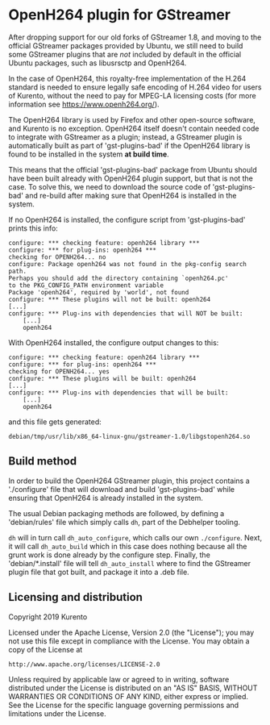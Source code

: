 OpenH264 plugin for GStreamer
=============================

After dropping support for our old forks of GStreamer 1.8, and moving to the official GStreamer packages provided by Ubuntu, we still need to build some GStreamer plugins that are *not* included by default in the official Ubuntu packages, such as libusrsctp and OpenH264.

In the case of OpenH264, this royalty-free implementation of the H.264 standard is needed to ensure legally safe encoding of H.264 video for users of Kurento, without the need to pay for MPEG-LA licensing costs (for more information see https://www.openh264.org/).

The OpenH264 library is used by Firefox and other open-source software, and Kurento is no exception. OpenH264 itself doesn't contain needed code to integrate with GStreamer as a plugin; instead, a GStreamer plugin is automatically built as part of 'gst-plugins-bad' if the OpenH264 library is found to be installed in the system **at build time**.

This means that the official 'gst-plugins-bad' package from Ubuntu should have been built already with OpenH264 plugin support, but that is not the case. To solve this, we need to download the source code of 'gst-plugins-bad' and re-build after making sure that OpenH264 is installed in the system.

If no OpenH264 is installed, the configure script from 'gst-plugins-bad' prints this info:

    configure: *** checking feature: openh264 library ***
    configure: *** for plug-ins: openh264 ***
    checking for OPENH264... no
    configure: Package openh264 was not found in the pkg-config search path.
    Perhaps you should add the directory containing `openh264.pc'
    to the PKG_CONFIG_PATH environment variable
    Package 'openh264', required by 'world', not found
    configure: *** These plugins will not be built: openh264
    [...]
    configure: *** Plug-ins with dependencies that will NOT be built:
        [...]
        openh264

With OpenH264 installed, the configure output changes to this:

    configure: *** checking feature: openh264 library ***
    configure: *** for plug-ins: openh264 ***
    checking for OPENH264... yes
    configure: *** These plugins will be built: openh264
    [...]
    configure: *** Plug-ins with dependencies that will be built:
        [...]
        openh264

and this file gets generated:

    debian/tmp/usr/lib/x86_64-linux-gnu/gstreamer-1.0/libgstopenh264.so



Build method
------------

In order to build the OpenH264 GStreamer plugin, this project contains a './configure' file that will download and build 'gst-plugins-bad' while ensuring that OpenH264 is already installed in the system.

The usual Debian packaging methods are followed, by defining a 'debian/rules' file which simply calls `dh`, part of the Debhelper tooling.

`dh` will in turn call `dh_auto_configure`, which calls our own `./configure`. Next, it will call `dh_auto_build` which in this case does nothing because all the grunt work is done already by the configure step. Finally, the 'debian/*.install' file will tell `dh_auto_install` where to find the GStreamer plugin file that got built, and package it into a .deb file.



Licensing and distribution
--------------------------

Copyright 2019 Kurento

Licensed under the Apache License, Version 2.0 (the "License");
you may not use this file except in compliance with the License.
You may obtain a copy of the License at

    http://www.apache.org/licenses/LICENSE-2.0

Unless required by applicable law or agreed to in writing, software
distributed under the License is distributed on an "AS IS" BASIS,
WITHOUT WARRANTIES OR CONDITIONS OF ANY KIND, either express or implied.
See the License for the specific language governing permissions and
limitations under the License.
